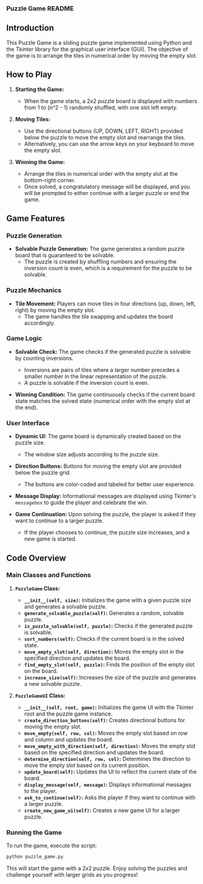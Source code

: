 ### Puzzle Game README

## Introduction

This Puzzle Game is a sliding puzzle game implemented using Python and the Tkinter library for the graphical user interface (GUI). The objective of the game is to arrange the tiles in numerical order by moving the empty slot.

## How to Play

1. **Starting the Game:**
   - When the game starts, a 2x2 puzzle board is displayed with numbers from 1 to \(n^2 - 1\) randomly shuffled, with one slot left empty.

2. **Moving Tiles:**
   - Use the directional buttons (UP, DOWN, LEFT, RIGHT) provided below the puzzle to move the empty slot and rearrange the tiles.
   - Alternatively, you can use the arrow keys on your keyboard to move the empty slot.

3. **Winning the Game:**
   - Arrange the tiles in numerical order with the empty slot at the bottom-right corner.
   - Once solved, a congratulatory message will be displayed, and you will be prompted to either continue with a larger puzzle or end the game.

## Game Features

### Puzzle Generation
- **Solvable Puzzle Generation:** The game generates a random puzzle board that is guaranteed to be solvable.
  - The puzzle is created by shuffling numbers and ensuring the inversion count is even, which is a requirement for the puzzle to be solvable.

### Puzzle Mechanics
- **Tile Movement:** Players can move tiles in four directions (up, down, left, right) by moving the empty slot.
  - The game handles the tile swapping and updates the board accordingly.
  
### Game Logic
- **Solvable Check:** The game checks if the generated puzzle is solvable by counting inversions.
  - Inversions are pairs of tiles where a larger number precedes a smaller number in the linear representation of the puzzle.
  - A puzzle is solvable if the inversion count is even.
  
- **Winning Condition:** The game continuously checks if the current board state matches the solved state (numerical order with the empty slot at the end).

### User Interface
- **Dynamic UI:** The game board is dynamically created based on the puzzle size.
  - The window size adjusts according to the puzzle size.
  
- **Direction Buttons:** Buttons for moving the empty slot are provided below the puzzle grid.
  - The buttons are color-coded and labeled for better user experience.
  
- **Message Display:** Informational messages are displayed using Tkinter's `messagebox` to guide the player and celebrate the win.
  
- **Game Continuation:** Upon solving the puzzle, the player is asked if they want to continue to a larger puzzle.
  - If the player chooses to continue, the puzzle size increases, and a new game is started.

## Code Overview

### Main Classes and Functions

1. **`PuzzleGame` Class:**
   - **`__init__(self, size)`:** Initializes the game with a given puzzle size and generates a solvable puzzle.
   - **`generate_solvable_puzzle(self)`:** Generates a random, solvable puzzle.
   - **`is_puzzle_solvable(self, puzzle)`:** Checks if the generated puzzle is solvable.
   - **`sort_numbers(self)`:** Checks if the current board is in the solved state.
   - **`move_empty_slot(self, direction)`:** Moves the empty slot in the specified direction and updates the board.
   - **`find_empty_slot(self, puzzle)`:** Finds the position of the empty slot on the board.
   - **`increase_size(self)`:** Increases the size of the puzzle and generates a new solvable puzzle.

2. **`PuzzleGameUI` Class:**
   - **`__init__(self, root, game)`:** Initializes the game UI with the Tkinter root and the puzzle game instance.
   - **`create_direction_buttons(self)`:** Creates directional buttons for moving the empty slot.
   - **`move_empty(self, row, col)`:** Moves the empty slot based on row and column and updates the board.
   - **`move_empty_with_direction(self, direction)`:** Moves the empty slot based on the specified direction and updates the board.
   - **`determine_direction(self, row, col)`:** Determines the direction to move the empty slot based on its current position.
   - **`update_board(self)`:** Updates the UI to reflect the current state of the board.
   - **`display_message(self, message)`:** Displays informational messages to the player.
   - **`ask_to_continue(self)`:** Asks the player if they want to continue with a larger puzzle.
   - **`create_new_game_ui(self)`:** Creates a new game UI for a larger puzzle.

### Running the Game

To run the game, execute the script:
```bash
python puzzle_game.py
```

This will start the game with a 2x2 puzzle. Enjoy solving the puzzles and challenge yourself with larger grids as you progress!
